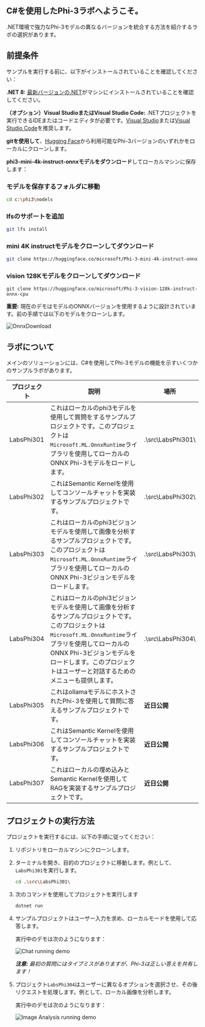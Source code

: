 ## C#を使用したPhi-3ラボへようこそ。

.NET環境で強力なPhi-3モデルの異なるバージョンを統合する方法を紹介するラボの選択があります。

## 前提条件
サンプルを実行する前に、以下がインストールされていることを確認してください：

**.NET 8:** [最新バージョンの.NET](https://dotnet.microsoft.com/download/dotnet/8.0?WT.mc_id=aiml-137032-kinfeylo)がマシンにインストールされていることを確認してください。

**（オプション）Visual StudioまたはVisual Studio Code:** .NETプロジェクトを実行できるIDEまたはコードエディタが必要です。[Visual Studio](https://visualstudio.microsoft.com/)または[Visual Studio Code](https://code.visualstudio.com?WT.mc_id=aiml-137032-kinfeylo)を推奨します。

**gitを使用して**、[Hugging Face](https://huggingface.co)から利用可能なPhi-3バージョンのいずれかをローカルにクローンします。

**phi3-mini-4k-instruct-onnxモデルをダウンロード**してローカルマシンに保存します：

### モデルを保存するフォルダに移動
```bash
cd c:\phi3\models
```
### lfsのサポートを追加
```bash
git lfs install 
```
### mini 4K instructモデルをクローンしてダウンロード
```bash
git clone https://huggingface.co/microsoft/Phi-3-mini-4k-instruct-onnx
```

### vision 128Kモデルをクローンしてダウンロード
```
git clone https://huggingface.co/microsoft/Phi-3-vision-128k-instruct-onnx-cpu
```
**重要:** 現在のデモはモデルのONNXバージョンを使用するように設計されています。前の手順では以下のモデルをクローンします。

![OnnxDownload](../../../imgs/07/00/DownloadOnnx.png)

## ラボについて

メインのソリューションには、C#を使用してPhi-3モデルの機能を示すいくつかのサンプルラボがあります。

| プロジェクト | 説明 | 場所 |
| ------------ | ----------- | -------- |
| LabsPhi301    | これはローカルのphi3モデルを使用して質問をするサンプルプロジェクトです。このプロジェクトは`Microsoft.ML.OnnxRuntime`ライブラリを使用してローカルのONNX Phi-3モデルをロードします。 | .\src\LabsPhi301\ |
| LabsPhi302    | これはSemantic Kernelを使用してコンソールチャットを実装するサンプルプロジェクトです。 | .\src\LabsPhi302\ |
| LabsPhi303 | これはローカルのphi3ビジョンモデルを使用して画像を分析するサンプルプロジェクトです。このプロジェクトは`Microsoft.ML.OnnxRuntime`ライブラリを使用してローカルのONNX Phi-3ビジョンモデルをロードします。 | .\src\LabsPhi303\ |
| LabsPhi304 | これはローカルのphi3ビジョンモデルを使用して画像を分析するサンプルプロジェクトです。このプロジェクトは`Microsoft.ML.OnnxRuntime`ライブラリを使用してローカルのONNX Phi-3ビジョンモデルをロードします。このプロジェクトはユーザーと対話するためのメニューも提供します。 | .\src\LabsPhi304\ |
| LabsPhi305 | これはollamaモデルにホストされたPhi-3を使用して質問に答えるサンプルプロジェクトです。 |**近日公開**|
| LabsPhi306 | これはSemantic Kernelを使用してコンソールチャットを実装するサンプルプロジェクトです。 |**近日公開**|
| LabsPhi307  | これはローカルの埋め込みとSemantic Kernelを使用してRAGを実装するサンプルプロジェクトです。 |**近日公開**|

## プロジェクトの実行方法

プロジェクトを実行するには、以下の手順に従ってください：
1. リポジトリをローカルマシンにクローンします。

1. ターミナルを開き、目的のプロジェクトに移動します。例として、`LabsPhi301`を実行します。
    ```bash
    cd .\src\LabsPhi301\
    ```

1. 次のコマンドを使用してプロジェクトを実行します
    ```bash
    dotnet run
    ```

1. サンプルプロジェクトはユーザー入力を求め、ローカルモードを使用して応答します。

    実行中のデモは次のようになります：

    ![Chat running demo](../../../imgs/07/00/SampleConsole.gif)

    ***注意:** 最初の質問にはタイプミスがありますが、Phi-3は正しい答えを共有します！*

1. プロジェクト`LabsPhi304`はユーザーに異なるオプションを選択させ、その後リクエストを処理します。例として、ローカル画像を分析します。

    実行中のデモは次のようになります：

    ![Image Analysis running demo](../../../imgs/07/00/SampleVisionConsole.gif)
